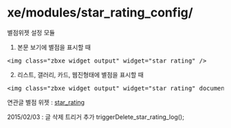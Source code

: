 # xe/modules/star_rating_config/
별점위젯 설정 모듈


1. 본문 보기에 별점을 표시할 때
<pre>&lt;img class=&quot;zbxe_widget_output&quot; widget=&quot;star_rating&quot; /&gt;</pre>

2. 리스트, 갤러리, 카드, 웹진형태에 별점을 표시할 때
<pre>&lt;img class="zbxe_widget_output" widget="star_rating" document_srl="{$document-&gt;document_srl}"|cond="$document_srl!=$document-&gt;document_srl" /&gt;</pre>



연관글 별점 위젯 : <a href="https://github.com/1Sam/star_rating">star_rating</a> 


2015/02/03 : 글 삭제 트리거 추가 triggerDelete_star_rating_log();
